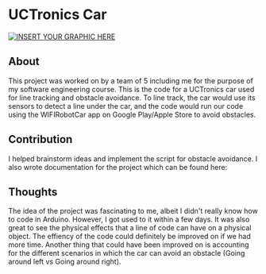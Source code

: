 # UCTronics Car

[![INSERT YOUR GRAPHIC HERE](https://i.imgur.com/kHjG1C9.jpg)]()

## About
This project was worked on by a team of 5 including me for the purpose of my software engineering course. This is the code for a UCTronics car used for line tracking and obstacle avoidance. To line track, the car would use its sensors to detect a line under the car, and the code would run our code using the WIFIRobotCar app on Google Play/Apple Store to avoid obstacles.

## Contribution
I helped brainstorm ideas and implement the script for obstacle avoidance. I also wrote documentation for the project which can be found here: 

## Thoughts
The idea of the project was fascinating to me, albeit I didn't really know how to code in Arduino. However, I got used to it within a few days. It was also great to see the physical effects that a line of code can have on a physical object. The effiency of the code could definitely be improved on if we had more time. Another thing that could have been improved on is accounting for the different scenarios in which the car can avoid an obstacle (Going around left vs Going around right).
